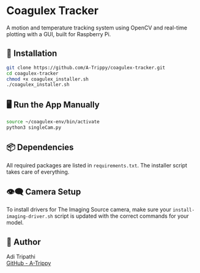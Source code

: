 # Coagulex Tracker

A motion and temperature tracking system using OpenCV and real-time plotting with a GUI, built for Raspberry Pi.

## 🚀 Installation

```bash
git clone https://github.com/A-Trippy/coagulex-tracker.git
cd coagulex-tracker
chmod +x coagulex_installer.sh
./coagulex_installer.sh
```

## 🖥️ Run the App Manually

```bash
source ~/coagulex-env/bin/activate
python3 singleCam.py
```

## 📦 Dependencies

All required packages are listed in `requirements.txt`. The installer script takes care of everything.

## 👁️‍🗨️ Camera Setup

To install drivers for The Imaging Source camera, make sure your `install-imaging-driver.sh` script is updated with the correct commands for your model.

## 🧠 Author

Adi Tripathi  
[GitHub - A-Trippy](https://github.com/A-Trippy)
